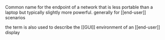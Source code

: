 Common name for the endpoint of a network that is less portable than a laptop but typically slightly more powerful. generally for [[end-user]] scenarios

the term is also used to describe the [[GUI]] environment of an [[end-user]] display